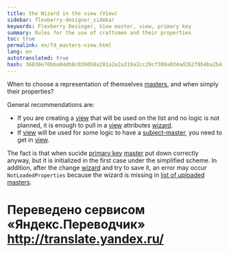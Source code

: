 ```yaml
--- 
title: the Wizard in the view (View) 
sidebar: flexberry-designer_sidebar 
keywords: Flexberry Desinger, View master, view, primary key 
summary: Rules for the use of craftsmen and their properties 
toc: true 
permalink: en/fd_masters-view.html 
lang: en 
autotranslated: true 
hash: 36830e70bba84db8c039058a281a2a2a319a2cc29cf309a034ad262f8b4ba2b4 
--- 
```


When to choose a representation of themselves [masters](fd_master-association.html), and when simply their properties? 

General recommendations are: 
* If you are creating a [view](fd_view-definition.html) that will be used on the list and no logic is not planned, it is enough to pull in a [view](fd_view-definition.html) attributes [wizard](fd_master-association.html). 
* If [view](fd_view-definition.html) will be used for some logic to have a [subject-master](fd_master-association.html), you need to get in [view](fd_view-definition.html). 

The fact is that when sucide [primary key](fo_primary-keys-objects.html) [master](fd_master-association.html) put down correctly anyway, but it is initialized in the first case under the simplified scheme. In addition, after the change [wizard](fd_master-association.html) and try to save it, an error may occur `NotLoadedProperties` because the wizard is missing in [list of uploaded masters](fo_definition-loaded-properties.html). 




 # Переведено сервисом «Яндекс.Переводчик» http://translate.yandex.ru/